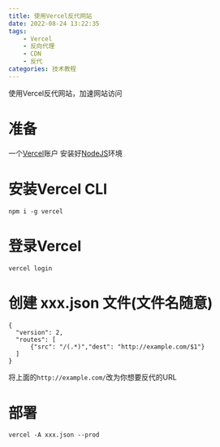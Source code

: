 ```yaml
---
title: 使用Vercel反代网站
date: 2022-08-24 13:22:35
tags:
	- Vercel
	- 反向代理
	- CDN
	- 反代
categories: 技术教程
---
```

使用Vercel反代网站，加速网站访问
<!--more-->
# 准备
一个[Vercel](https://vercel.com)账户
安装好[NodeJS](https://nodejs.org/zh-cn/)环境

# 安装Vercel CLI
```
npm i -g vercel
```

# 登录Vercel
```
vercel login
```

# 创建 xxx.json 文件(文件名随意)
```
{
  "version": 2,
  "routes": [
      {"src": "/(.*)","dest": "http://example.com/$1"}
  ]
}
```
将上面的```http://example.com/```改为你想要反代的URL

# 部署
```
vercel -A xxx.json --prod
```